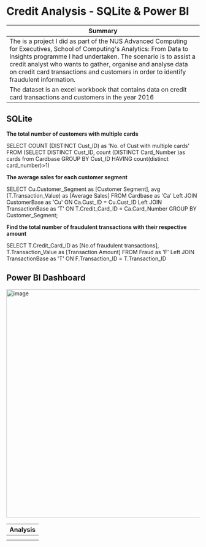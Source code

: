 # Credit Analysis - SQLite & Power BI

| Summary | 
| ----------- | 
| The is a project I did as part of the NUS Advanced Computing for Executives, School of Computing's Analytics: From Data to Insights programme I had undertaken. The scenario is to assist a credit analyst who wants to gather, organise and analyse data on credit card transactions and customers in order to identify fraudulent information.|
|The dataset is an excel workbook that contains data on credit card transactions and customers in the year 2016|

## SQLite
**The total number of customers with multiple cards**
  
SELECT
  COUNT (DISTINCT Cust_ID) as 'No. of Cust with multiple cards'
FROM
  (SELECT DISTINCT Cust_ID, count (DISTINCT Card_Number )as cards from Cardbase
GROUP BY
Cust_ID
HAVING
 count(distinct card_number)>1)

**The average sales for each customer segment**

SELECT
 Cu.Customer_Segment as [Customer Segment],
 avg (T.Transaction_Value) as [Average Sales]
FROM
 Cardbase as 'Ca'
Left JOIN
 CustomerBase as 'Cu'
ON
 Ca.Cust_ID = Cu.Cust_ID
Left JOIN
 TransactionBase as 'T'
ON
 T.Credit_Card_ID = Ca.Card_Number
GROUP BY
 Customer_Segment;

**Find the total number of fraudulent transactions with their respective amount**

SELECT
 T.Credit_Card_ID as [No.of fraudulent transactions],
 T.Transaction_Value as [Transaction Amount]
FROM
 Fraud as 'F'
Left JOIN
 TransactionBase as 'T'
ON
 F.Transaction_ID = T.Transaction_ID

## Power BI Dashboard

<img width="595" alt="image" src="https://github.com/Kshaamini/Credit-Analysis-SQLite-Power-BI/assets/139740694/47e3b407-41ca-482a-bb47-eb1d924f13bf">

| Analysis | 
| ----------- | 
| |
||

